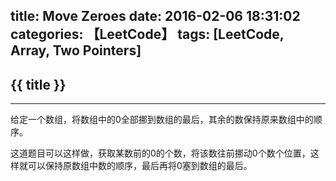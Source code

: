 title: Move Zeroes
date: 2016-02-06 18:31:02
categories: 【LeetCode】
tags: [LeetCode, Array, Two Pointers]
---
## {{ title }} ##

---

给定一个数组，将数组中的0全部挪到数组的最后，其余的数保持原来数组中的顺序。

这道题目可以这样做，获取某数前的0的个数，将该数往前挪动0个数个位置，这样就可以保持原数组中数的顺序，最后再将0塞到数组的最后。